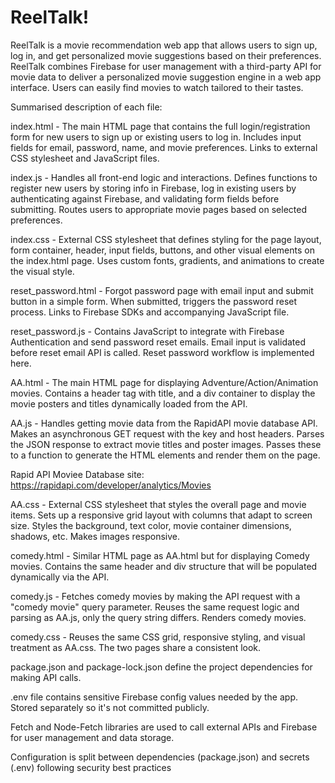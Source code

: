 # ReelTalk!

ReelTalk is a movie recommendation web app that allows users to sign up, log in, and get personalized movie suggestions based on their preferences. ReelTalk combines Firebase for user management with a third-party API for movie data to deliver a personalized movie suggestion engine in a web app interface. Users can easily find movies to watch tailored to their tastes.


Summarised description of each file:

index.html - The main HTML page that contains the full login/registration form for new users to sign up or existing users to log in. Includes input fields for email, password, name, and movie preferences. Links to external CSS stylesheet and JavaScript files. 

index.js - Handles all front-end logic and interactions. Defines functions to register new users by storing info in Firebase, log in existing users by authenticating against Firebase, and validating form fields before submitting. Routes users to appropriate movie pages based on selected preferences. 

index.css - External CSS stylesheet that defines styling for the page layout, form container, header, input fields, buttons, and other visual elements on the index.html page. Uses custom fonts, gradients, and animations to create the visual style. 

reset_password.html - Forgot password page with email input and submit button in a simple form. When submitted, triggers the password reset process. Links to Firebase SDKs and accompanying JavaScript file. 

reset_password.js - Contains JavaScript to integrate with Firebase Authentication and send password reset emails. Email input is validated before reset email API is called. Reset password workflow is implemented here.

AA.html - The main HTML page for displaying Adventure/Action/Animation movies. Contains a header tag with title, and a div container to display the movie posters and titles dynamically loaded from the API. 

AA.js - Handles getting movie data from the RapidAPI movie database API. Makes an asynchronous GET request with the key and host headers. Parses the JSON response to extract movie titles and poster images. Passes these to a function to generate the HTML elements and render them on the page. 

Rapid API Moviee Database site: https://rapidapi.com/developer/analytics/Movies

AA.css - External CSS stylesheet that styles the overall page and movie items. Sets up a responsive grid layout with columns that adapt to screen size. Styles the background, text color, movie container dimensions, shadows, etc. Makes images responsive. 

comedy.html - Similar HTML page as AA.html but for displaying Comedy movies. Contains the same header and div structure that will be populated dynamically via the API. 

comedy.js - Fetches comedy movies by making the API request with a "comedy movie" query parameter. Reuses the same request logic and parsing as AA.js, only the query string differs. Renders comedy movies. 

comedy.css - Reuses the same CSS grid, responsive styling, and visual treatment as AA.css. The two pages share a consistent look.

package.json and package-lock.json define the project dependencies for making API calls. 

.env file contains sensitive Firebase config values needed by the app. Stored separately so it's not committed publicly. 

Fetch and Node-Fetch libraries are used to call external APIs and Firebase for user management and data storage. 

Configuration is split between dependencies (package.json) and secrets (.env) following security best practices
